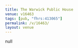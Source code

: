 ```yaml
---
title: The Warwick Public House
venue: v16463
tags: [pub, "fhrs:413065"]
permalink: /v/16463/
layout: venue
---
```

null